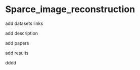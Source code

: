 # Sparce_image_reconstruction


add datasets links

add description 

add papers

add results

dddd
